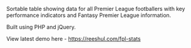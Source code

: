 Sortable table showing data for all Premier League footballers with key performance indicators and Fantasy Premier League information.

Built using PHP and jQuery.

View latest demo here - https://reeshul.com/fpl-stats
